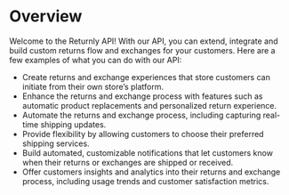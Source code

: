 # Overview

Welcome to the Returnly API! With our API, you can extend, integrate and build custom returns flow and exchanges for your customers. Here are a few examples of what you can do with our API:

- Create returns and exchange experiences that store customers can initiate from their own store’s platform.
- Enhance the returns and exchange process with features such as automatic product replacements and personalized return experience.
- Automate the returns and exchange process, including capturing real-time shipping updates.
- Provide flexibility by allowing customers to choose their preferred shipping services.
- Build automated, customizable notifications that let customers know when their returns or exchanges are shipped or received.
- Offer customers insights and analytics into their returns and exchange process, including usage trends and customer satisfaction metrics.
